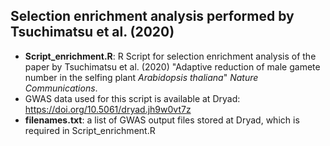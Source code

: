 ## Selection enrichment analysis performed by Tsuchimatsu et al. (2020)
- **Script_enrichment.R**: R Script for selection enrichment analysis of the paper by Tsuchimatsu et al. (2020) "Adaptive reduction of male gamete number in the selfing plant *Arabidopsis thaliana*" *Nature Communications*.
- GWAS data used for this script is available at Dryad:  https://doi.org/10.5061/dryad.jh9w0vt7z
- **filenames.txt**: a list of GWAS output files stored at Dryad, which is required in Script_enrichment.R


